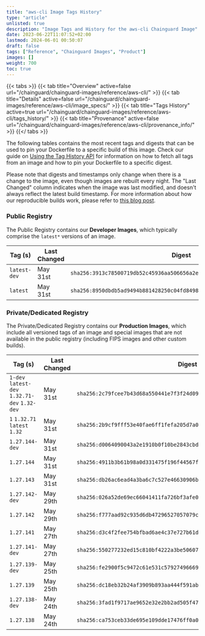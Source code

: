 ```yaml
---
title: "aws-cli Image Tags History"
type: "article"
unlisted: true
description: "Image Tags and History for the aws-cli Chainguard Image"
date: 2023-06-22T11:07:52+02:00
lastmod: 2024-06-01 00:50:07
draft: false
tags: ["Reference", "Chainguard Images", "Product"]
images: []
weight: 700
toc: true
---
```


{{< tabs >}}
{{< tab title="Overview" active=false url="/chainguard/chainguard-images/reference/aws-cli/" >}}
{{< tab title="Details" active=false url="/chainguard/chainguard-images/reference/aws-cli/image_specs/" >}}
{{< tab title="Tags History" active=true url="/chainguard/chainguard-images/reference/aws-cli/tags_history/" >}}
{{< tab title="Provenance" active=false url="/chainguard/chainguard-images/reference/aws-cli/provenance_info/" >}}
{{</ tabs >}}

The following tables contains the most recent tags and digests that can be used to pin your Dockerfile to a specific build of this image. Check our guide on [Using the Tag History API](/chainguard/chainguard-images/using-the-tag-history-api/) for information on how to fetch all tags from an image and how to pin your Dockerfile to a specific digest.

Please note that digests and timestamps only change when there is a change to the image, even though images are rebuilt every night. The "Last Changed" column indicates when the image was last modified, and doesn't always reflect the latest build timestamp. For more information about how our reproducible builds work, please refer to [this blog post](https://www.chainguard.dev/unchained/reproducing-chainguards-reproducible-image-builds).

### Public Registry
The Public Registry contains our **Developer Images**, which typically comprise the `latest*` versions of an image.

| Tag (s)       | Last Changed | Digest                                                                    |
|---------------|--------------|---------------------------------------------------------------------------|
|  `latest-dev` | May 31st     | `sha256:3913c78500719db52c45936aa506656a2e97c89a9a77beab84e4de57c16712be` |
|  `latest`     | May 31st     | `sha256:8950dbdb5ad9494b881428250c04fd8498376aa8a6a57026751f8e2582756291` |


### Private/Dedicated Registry
The Private/Dedicated Registry contains our **Production Images**, which include all versioned tags of an image and special images that are not available in the public registry (including FIPS images and other custom builds).

| Tag (s)                                        | Last Changed | Digest                                                                    |
|------------------------------------------------|--------------|---------------------------------------------------------------------------|
|  `1-dev` `latest-dev` `1.32.71-dev` `1.32-dev` | May 31st     | `sha256:2c79fcee7b43d68a550441e7f3f24d09a611d7f2bd38fd7926ccd556fd5a5d38` |
|  `1` `1.32.71` `latest` `1.32`                 | May 31st     | `sha256:2b9cf9fff53e40fae6ff1fefa205d7a07317ead9e324026c2f5438cb130fa463` |
|  `1.27.144-dev`                                | May 31st     | `sha256:d0064090043a2e1910b0f10be2843cbd55f8a106cac7813ff62e608915160f98` |
|  `1.27.144`                                    | May 31st     | `sha256:4911b3b61b98a0d331475f196f44567fe8fda823a87935139426e643d38533a9` |
|  `1.27.143`                                    | May 31st     | `sha256:db26ac6ead4a3ba6c7c527e46630906b4d6daede075fec92221a3df86d51e042` |
|  `1.27.142-dev`                                | May 29th     | `sha256:026a52de69ec66041411fa726bf3afe0d5037eaba8e266e0d29b02e16e3ec22b` |
|  `1.27.142`                                    | May 29th     | `sha256:f777aad92c935d6db47296527057079cee8245a5495f1d5d1dead59d64a05624` |
|  `1.27.141`                                    | May 27th     | `sha256:d3c4f2fee754bfbad6ae4c37e727b61d68ad10ee6805b01d3be30063b1782ce1` |
|  `1.27.141-dev`                                | May 27th     | `sha256:550277232ed15c810bf4222a3be50607d2a19b176b695735448347242cda66b2` |
|  `1.27.139-dev`                                | May 25th     | `sha256:fe2900f5c9472c61e531c57927496669e360c5768c3c756a7502772bf7949db7` |
|  `1.27.139`                                    | May 25th     | `sha256:dc18eb32b24af3909b893aa444f591ab5fa42db7123c2e58e19fc996f636430c` |
|  `1.27.138-dev`                                | May 24th     | `sha256:3fad1f9717ae9652e32e2bb2ad505f47e3e1b7e91618781d88dfaeca62bdb69b` |
|  `1.27.138`                                    | May 24th     | `sha256:ca753ceb33de695e109dde17476ff0a04184ba967a45c6e1020426e116a242f0` |

